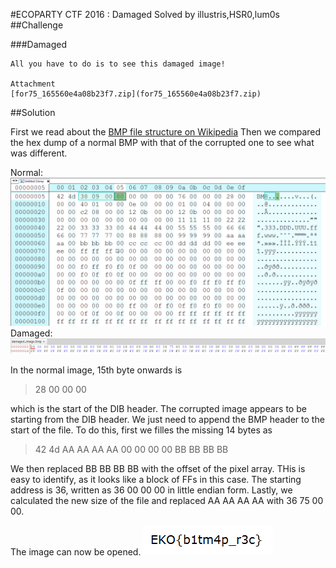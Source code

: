 #ECOPARTY CTF 2016 : Damaged
Solved by illustris,HSR0,lum0s
##Challenge

###Damaged
```
All you have to do is to see this damaged image!

Attachment
[for75_165560e4a08b23f7.zip](for75_165560e4a08b23f7.zip)
```

##Solution

First we read about the [BMP file structure on Wikipedia](https://en.wikipedia.org/wiki/BMP_file_format)
Then we compared the hex dump of a normal BMP with that of the corrupted one to see what was different.

Normal:
![bump](example.bmp)
Damaged:
![bump](damaged.png)

In the normal image, 15th byte onwards is
>28 00 00 00

which is the start of the DIB header. The corrupted image appears to be starting from the DIB header. We just need to append the BMP header to the start of the file.
To do this, first we filles the missing 14 bytes as
>42 4d AA AA AA AA 00 00 00 00 BB BB BB BB

We then replaced BB BB BB BB with the offset of the pixel array. THis is easy to identify, as it looks like a block of FFs in this case. The starting address is 36, written as 36 00 00 00 in little endian form. Lastly, we calculated the new size of the file and replaced AA AA AA AA with 36 75 00 00.

The image can now be opened.
![bump](out.bmp)